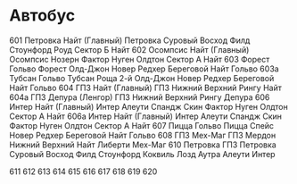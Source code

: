 # Автобус

601     Петровка        Найт (Главный)
    Петровка        Суровый         Восход          Филд            Стоунфорд
    Роуд            Сектор Б        Найт
602     Осомпсис        Найт (Главный)
    Осомпсис        Нозерн          Фактор          Нуген           Олдтон
    Сектор А        Найт
603     Форест          Гольво
    Форест          Олд-Джон        Новер           Редхер          Береговой
    Найт            Гольво
603а    Тубсан          Гольво
    Тубсан          Роща            2-й             Олд-Джон        Новер
    Редхер          Береговой       Найт            Гольво
604     ГПЗ             Найт (Главный)
    ГПЗ             Нижний          Верхний         Рингу           Найт
604а    ГПЗ             Депура (Ленгор)
    ГПЗ             Нижний          Верхний         Рингу           Депура
606     Интер           Найт (Главный)
    Интер           Алеути          Спандж          Скин            Фактор
    Нуген           Олдтон          Сектор А        Найт
606а    Интер           Найт (Главный)
    Интер           Алеути          Спандж          Скин            Фактор
    Нуген           Олдтон          Сектор А        Найт
607     Пицца           Гольво
    Пицца           Спейс           Новер           Редхер          Береговой
    Найт            Гольво
608     ГПЗ             Мех-Маг
    ГПЗ             Мердон          Нижний          Верхний         Найт
    Либерти         Мех-Маг
610     Петровка        ГПЗ
    Петровка        Суровый         Восход          Филд            Стоунфорд
    Коквиль         Лозд            Аутра           Алеути          Интер
    

611
612
613
614
615
616
617
618
619
620
